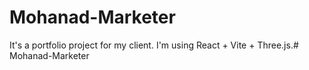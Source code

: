 # Mohanad-Marketer

It's a portfolio project for my client. I'm using React + Vite + Three.js.# Mohanad-Marketer
